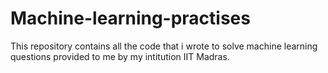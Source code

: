 # Machine-learning-practises
This repository contains all the code that i wrote to solve machine learning questions provided to me by my intitution IIT Madras.
